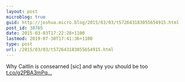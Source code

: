 ```yaml
---
layout: post
microblog: true
guid: http://joshua.micro.blog/2015/03/03/t572643183055654915.html
post_id: 38765
date: 2015-03-03T17:22:28+1100
lastmod: 2019-07-30T17:41:36+1100
type: post
url: /2015/03/03/t572643183055654915.html
---
```

Why Caitlin is consearned [sic] and why you should be too [t.co/g2PBA3mPq...](http://t.co/g2PBA3mPq9)
